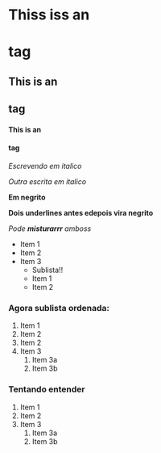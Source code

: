 # Thiss iss an <h1> tag
## This is an <h2> tag
#### This is an <h4> tag

*Escrevendo em italico*

_Outra escrita em italico_

**Em negrito**

__Dois underlines antes edepois vira negrito__

*Pode __misturarrr__ amboss*

* Item 1
* Item 2
* Item 3
  *  Sublista!!
  * Item 1
  * Item 2

### Agora sublista ordenada:
1. Item 1
1. Item 2
  1. Item 2
1. Item 3
   1. Item 3a
   1. Item 3b

### Tentando entender

1. Item 1
1. Item 2
1. Item 3
   1. Item 3a
   1. Item 3b

